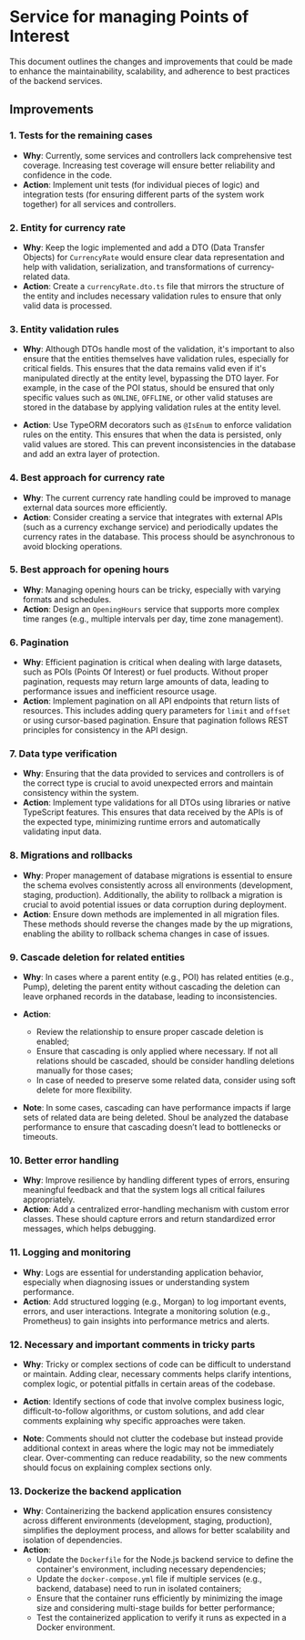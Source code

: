# Service for managing Points of Interest

This document outlines the changes and improvements that could be made to enhance the maintainability, scalability, and adherence to best practices of the backend services.

## Improvements

### 1. Tests for the remaining cases

- **Why**: Currently, some services and controllers lack comprehensive test coverage. Increasing test coverage will ensure better reliability and confidence in the code.
- **Action**: Implement unit tests (for individual pieces of logic) and integration tests (for ensuring different parts of the system work together) for all services and controllers.

### 2. Entity for currency rate

- **Why**: Keep the logic implemented and add a DTO (Data Transfer Objects) for `CurrencyRate` would ensure clear data representation and help with validation, serialization, and transformations of currency-related data.
- **Action**: Create a `currencyRate.dto.ts` file that mirrors the structure of the entity and includes necessary validation rules to ensure that only valid data is processed.

### 3. Entity validation rules

- **Why**: Although DTOs handle most of the validation, it's important to also ensure that the entities themselves have validation rules, especially for critical fields. This ensures that the data remains valid even if it's manipulated directly at the entity level, bypassing the DTO layer. For example, in the case of the POI status, should be ensured that only specific values such as `ONLINE`, `OFFLINE`, or other valid statuses are stored in the database by applying validation rules at the entity level.

- **Action**: Use TypeORM decorators such as `@IsEnum` to enforce validation rules on the entity. This ensures that when the data is persisted, only valid values are stored. This can prevent inconsistencies in the database and add an extra layer of protection.

### 4. Best approach for currency rate

- **Why**: The current currency rate handling could be improved to manage external data sources more efficiently.
- **Action**: Consider creating a service that integrates with external APIs (such as a currency exchange service) and periodically updates the currency rates in the database. This process should be asynchronous to avoid blocking operations.

### 5. Best approach for opening hours

- **Why**: Managing opening hours can be tricky, especially with varying formats and schedules.
- **Action**: Design an `OpeningHours` service that supports more complex time ranges (e.g., multiple intervals per day, time zone management).

### 6. Pagination

- **Why**: Efficient pagination is critical when dealing with large datasets, such as POIs (Points Of Interest) or fuel products. Without proper pagination, requests may return large amounts of data, leading to performance issues and inefficient resource usage.
- **Action**: Implement pagination on all API endpoints that return lists of resources. This includes adding query parameters for `limit` and `offset` or using cursor-based pagination. Ensure that pagination follows REST principles for consistency in the API design.

### 7. Data type verification

- **Why**: Ensuring that the data provided to services and controllers is of the correct type is crucial to avoid unexpected errors and maintain consistency within the system.
- **Action**: Implement type validations for all DTOs using libraries or native TypeScript features. This ensures that data received by the APIs is of the expected type, minimizing runtime errors and automatically validating input data.

### 8. Migrations and rollbacks

- **Why**: Proper management of database migrations is essential to ensure the schema evolves consistently across all environments (development, staging, production). Additionally, the ability to rollback a migration is crucial to avoid potential issues or data corruption during deployment.
- **Action**: Ensure down methods are implemented in all migration files. These methods should reverse the changes made by the up migrations, enabling the ability to rollback schema changes in case of issues.

### 9. Cascade deletion for related entities

- **Why**: In cases where a parent entity (e.g., POI) has related entities (e.g., Pump), deleting the parent entity without cascading the deletion can leave orphaned records in the database, leading to inconsistencies.
- **Action**:
  - Review the relationship to ensure proper cascade deletion is enabled;
  - Ensure that cascading is only applied where necessary. If not all relations should be cascaded, should be consider handling deletions manually for those cases;
  - In case of needed to preserve some related data, consider using soft delete for more flexibility.

- **Note**: In some cases, cascading can have performance impacts if large sets of related data are being deleted. Shoul be analyzed the database performance to ensure that cascading doesn’t lead to bottlenecks or timeouts.

### 10. Better error handling

- **Why**: Improve resilience by handling different types of errors, ensuring meaningful feedback and that the system logs all critical failures appropriately.
- **Action**: Add a centralized error-handling mechanism with custom error classes. These should capture errors and return standardized error messages, which helps debugging.

### 11. Logging and monitoring

- **Why**: Logs are essential for understanding application behavior, especially when diagnosing issues or understanding system performance.
- **Action**: Add structured logging (e.g., Morgan) to log important events, errors, and user interactions. Integrate a monitoring solution (e.g., Prometheus) to gain insights into performance metrics and alerts.

### 12. Necessary and important comments in tricky parts

- **Why**: Tricky or complex sections of code can be difficult to understand or maintain. Adding clear, necessary comments helps clarify intentions, complex logic, or potential pitfalls in certain areas of the codebase.
- **Action**: Identify sections of code that involve complex business logic, difficult-to-follow algorithms, or custom solutions, and add clear comments explaining why specific approaches were taken.

- **Note**: Comments should not clutter the codebase but instead provide additional context in areas where the logic may not be immediately clear. Over-commenting can reduce readability, so the new comments should focus on explaining complex sections only.

### 13. Dockerize the backend application

- **Why**: Containerizing the backend application ensures consistency across different environments (development, staging, production), simplifies the deployment process, and allows for better scalability and isolation of dependencies.
- **Action**:
  - Update the `Dockerfile` for the Node.js backend service to define the container's environment, including necessary dependencies;
  - Update the `docker-compose.yml` file if multiple services (e.g., backend, database) need to run in isolated containers;
  - Ensure that the container runs efficiently by minimizing the image size and considering multi-stage builds for better performance;
  - Test the containerized application to verify it runs as expected in a Docker environment.
